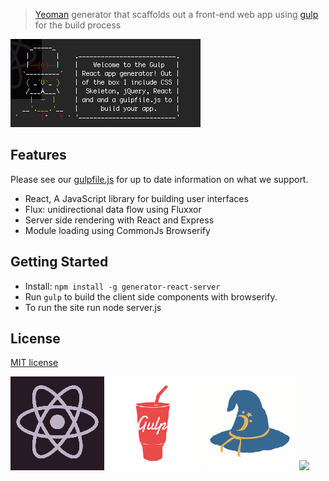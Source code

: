 > [Yeoman](http://yeoman.io) generator that scaffolds out a front-end web app using [gulp](http://gulpjs.com/) for the build process

![](screenshot.png)

## Features

Please see our [gulpfile.js](app/templates/gulpfile.js) for up to date information on what we support.

* React, A JavaScript library for building user interfaces
* Flux: unidirectional data flow using Fluxxor 
* Server side rendering with React and Express
* Module loading using CommonJs Browserify


## Getting Started

- Install: `npm install -g generator-react-server`
- Run `gulp` to build the client side components with browserify.
- To run the site run node server.js


## License

[MIT license](http://opensource.org/licenses/MIT)

![](app/templates/client/images/react.png)
![](app/templates/client/images/gulp.png)
![](app/templates/client/images/browserify.png)
![](app/templates/client/images/fluxxor.png)

